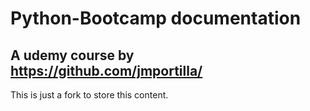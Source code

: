 # Python-Bootcamp documentation

## A udemy course by https://github.com/jmportilla/

This is just a fork to store this content.
